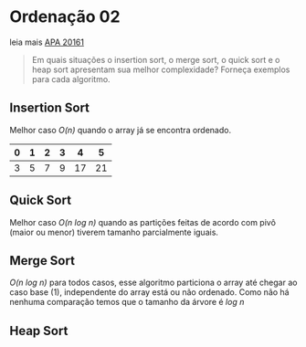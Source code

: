# Ordenação 02
leia mais [APA 20161](http://leobezerra.ci.ufpb.br/disciplinas/APA/2016-1/)
>Em quais situações o insertion sort, o merge sort, o quick sort e o heap sort apresentam sua melhor complexidade? Forneça exemplos para cada algoritmo.

## Insertion Sort

Melhor caso *O(n)* quando o array já se encontra ordenado.

|  0 |  1 |  2 |  3 |  4 |  5 |
| -- | -- | -- | -- | -- | -- |
|  3 |  5 |  7 |  9 | 17 | 21 |

## Quick Sort

Melhor caso *O(n log n)* quando as partições feitas de acordo com pivô (maior ou menor) tiverem tamanho parcialmente iguais. 

## Merge Sort

*O(n log n)* para todos casos, esse algoritmo particiona o array até chegar ao caso base (1), independente do array está ou não ordenado. Como não há nenhuma comparação temos que o tamanho da árvore é *log n*

## Heap Sort
 